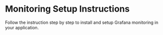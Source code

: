 # Monitoring Setup Instructions

Follow the instruction step by step to install and setup Grafana monitoring in your application.